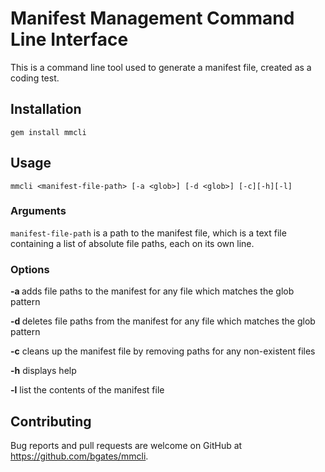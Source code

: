 # Manifest Management Command Line Interface

This is a command line tool used to generate a manifest file, created as a coding test.

## Installation

`gem install mmcli`

## Usage

`mmcli <manifest-file-path> [-a <glob>] [-d <glob>] [-c][-h][-l]`

### Arguments

`manifest-file-path` is a path to the manifest file, which is a text file containing a list of absolute file paths, each on its own line.

### Options

**-a <glob>** adds file paths to the manifest for any file which matches the glob pattern

**-d <glob>** deletes file paths from the manifest for any file which matches the glob pattern

**-c** cleans up the manifest file by removing paths for any non-existent files

**-h** displays help

**-l** list the contents of the manifest file

## Contributing

Bug reports and pull requests are welcome on GitHub at https://github.com/bgates/mmcli.

